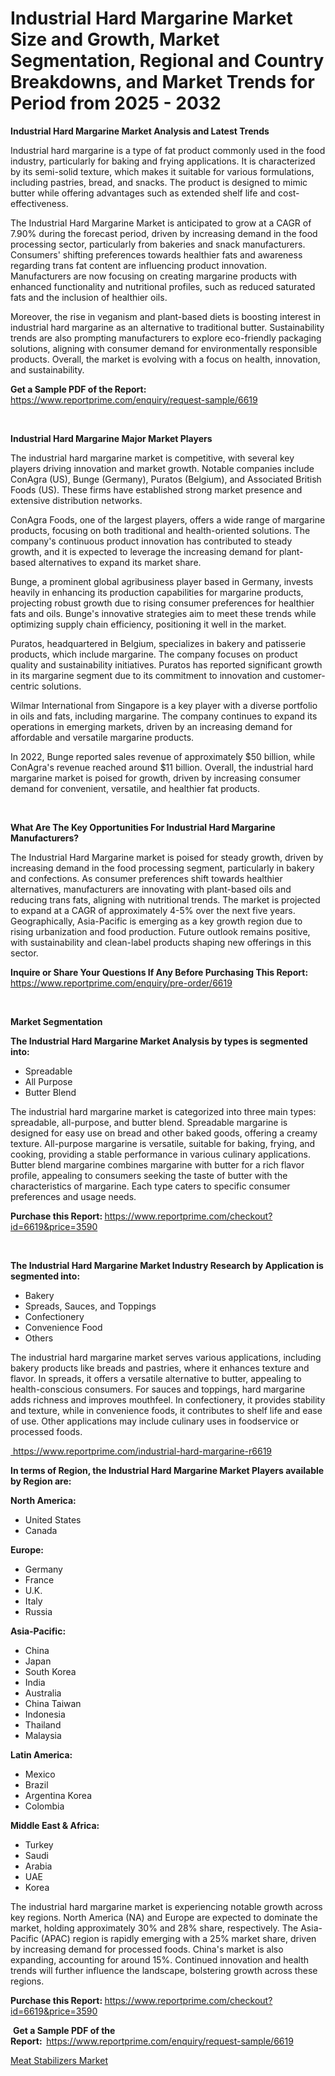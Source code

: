 <p><h1>Industrial Hard Margarine Market Size and Growth, Market Segmentation, Regional and Country Breakdowns, and Market Trends for Period from 2025 -  2032</h1></p><p><strong>Industrial Hard Margarine Market Analysis and Latest Trends</strong></p>
<p><p>Industrial hard margarine is a type of fat product commonly used in the food industry, particularly for baking and frying applications. It is characterized by its semi-solid texture, which makes it suitable for various formulations, including pastries, bread, and snacks. The product is designed to mimic butter while offering advantages such as extended shelf life and cost-effectiveness.</p><p>The Industrial Hard Margarine Market is anticipated to grow at a CAGR of 7.90% during the forecast period, driven by increasing demand in the food processing sector, particularly from bakeries and snack manufacturers. Consumers' shifting preferences towards healthier fats and awareness regarding trans fat content are influencing product innovation. Manufacturers are now focusing on creating margarine products with enhanced functionality and nutritional profiles, such as reduced saturated fats and the inclusion of healthier oils.</p><p>Moreover, the rise in veganism and plant-based diets is boosting interest in industrial hard margarine as an alternative to traditional butter. Sustainability trends are also prompting manufacturers to explore eco-friendly packaging solutions, aligning with consumer demand for environmentally responsible products. Overall, the market is evolving with a focus on health, innovation, and sustainability.</p></p>
<p><strong>Get a Sample PDF of the Report:&nbsp;</strong> <a href="https://www.reportprime.com/enquiry/request-sample/6619?utm_campaign=2239&utm_medium=2&utm_source=Github&utm_content=ia&utm_term=19032025&utm_id=industrial-hard-margarine">https://www.reportprime.com/enquiry/request-sample/6619</a></p>
<p>&nbsp;</p>
<p><strong>Industrial Hard Margarine Major Market Players</strong></p>
<p><p>The industrial hard margarine market is competitive, with several key players driving innovation and market growth. Notable companies include ConAgra (US), Bunge (Germany), Puratos (Belgium), and Associated British Foods (US). These firms have established strong market presence and extensive distribution networks.</p><p>ConAgra Foods, one of the largest players, offers a wide range of margarine products, focusing on both traditional and health-oriented solutions. The company's continuous product innovation has contributed to steady growth, and it is expected to leverage the increasing demand for plant-based alternatives to expand its market share.</p><p>Bunge, a prominent global agribusiness player based in Germany, invests heavily in enhancing its production capabilities for margarine products, projecting robust growth due to rising consumer preferences for healthier fats and oils. Bunge's innovative strategies aim to meet these trends while optimizing supply chain efficiency, positioning it well in the market.</p><p>Puratos, headquartered in Belgium, specializes in bakery and patisserie products, which include margarine. The company focuses on product quality and sustainability initiatives. Puratos has reported significant growth in its margarine segment due to its commitment to innovation and customer-centric solutions.</p><p>Wilmar International from Singapore is a key player with a diverse portfolio in oils and fats, including margarine. The company continues to expand its operations in emerging markets, driven by an increasing demand for affordable and versatile margarine products.</p><p>In 2022, Bunge reported sales revenue of approximately $50 billion, while ConAgra's revenue reached around $11 billion. Overall, the industrial hard margarine market is poised for growth, driven by increasing consumer demand for convenient, versatile, and healthier fat products.</p></p>
<p>&nbsp;</p>
<p><strong>What Are The Key Opportunities For Industrial Hard Margarine Manufacturers?</strong></p>
<p><p>The Industrial Hard Margarine market is poised for steady growth, driven by increasing demand in the food processing segment, particularly in bakery and confections. As consumer preferences shift towards healthier alternatives, manufacturers are innovating with plant-based oils and reducing trans fats, aligning with nutritional trends. The market is projected to expand at a CAGR of approximately 4-5% over the next five years. Geographically, Asia-Pacific is emerging as a key growth region due to rising urbanization and food production. Future outlook remains positive, with sustainability and clean-label products shaping new offerings in this sector.</p></p>
<p><strong>Inquire or Share Your Questions If Any Before Purchasing This Report:</strong> <a href="https://www.reportprime.com/enquiry/pre-order/6619?utm_campaign=2239&utm_medium=2&utm_source=Github&utm_content=ia&utm_term=19032025&utm_id=industrial-hard-margarine">https://www.reportprime.com/enquiry/pre-order/6619</a></p>
<p>&nbsp;</p>
<p><strong>Market Segmentation</strong></p>
<p><strong>The Industrial Hard Margarine Market Analysis by types is segmented into:</strong></p>
<p><ul><li>Spreadable</li><li>All Purpose</li><li>Butter Blend</li></ul></p>
<p><p>The industrial hard margarine market is categorized into three main types: spreadable, all-purpose, and butter blend. Spreadable margarine is designed for easy use on bread and other baked goods, offering a creamy texture. All-purpose margarine is versatile, suitable for baking, frying, and cooking, providing a stable performance in various culinary applications. Butter blend margarine combines margarine with butter for a rich flavor profile, appealing to consumers seeking the taste of butter with the characteristics of margarine. Each type caters to specific consumer preferences and usage needs.</p></p>
<p><strong>Purchase this Report:&nbsp;</strong><a href="https://www.reportprime.com/checkout?id=6619&price=3590&utm_campaign=2239&utm_medium=2&utm_source=Github&utm_content=ia&utm_term=19032025&utm_id=industrial-hard-margarine">https://www.reportprime.com/checkout?id=6619&price=3590</a></p>
<p>&nbsp;</p>
<p><strong>The Industrial Hard Margarine Market Industry Research by Application is segmented into:</strong></p>
<p><ul><li>Bakery</li><li>Spreads, Sauces, and Toppings</li><li>Confectionery</li><li>Convenience Food</li><li>Others</li></ul></p>
<p><p>The industrial hard margarine market serves various applications, including bakery products like breads and pastries, where it enhances texture and flavor. In spreads, it offers a versatile alternative to butter, appealing to health-conscious consumers. For sauces and toppings, hard margarine adds richness and improves mouthfeel. In confectionery, it provides stability and texture, while in convenience foods, it contributes to shelf life and ease of use. Other applications may include culinary uses in foodservice or processed foods.</p></p>
<p><a href="https://www.reportprime.com/industrial-hard-margarine-r6619?utm_campaign=2239&utm_medium=2&utm_source=Github&utm_content=ia&utm_term=19032025&utm_id=industrial-hard-margarine">&nbsp;https://www.reportprime.com/industrial-hard-margarine-r6619</a></p>
<p><strong>In terms of Region, the Industrial Hard Margarine Market Players available by Region are:</strong></p>
<p>
    <p> <strong> North America: </strong>
        <ul>
            <li>United States</li>
            <li>Canada</li>
        </ul>
        </p> 
    <p> <strong> Europe: </strong>
        <ul>
            <li>Germany</li>
            <li>France</li>
            <li>U.K.</li>
            <li>Italy</li>
            <li>Russia</li>
        </ul>
        </p> 
    <p> <strong> Asia-Pacific: </strong>
        <ul>
            <li>China</li>
            <li>Japan</li>
            <li>South Korea</li>
            <li>India</li>
            <li>Australia</li>
            <li>China Taiwan</li>
            <li>Indonesia</li>
            <li>Thailand</li>
            <li>Malaysia</li>
        </ul>
        </p> 
    <p> <strong> Latin America: </strong>
        <ul>
            <li>Mexico</li>
            <li>Brazil</li>
            <li>Argentina Korea</li>
            <li>Colombia</li>
        </ul>
        </p> 
    <p> <strong> Middle East & Africa: </strong>
        <ul>
            <li>Turkey</li>
            <li>Saudi</li>
            <li>Arabia</li>
            <li>UAE</li>
            <li>Korea</li>
        </ul>
    </p>
    </p>
<p><p>The industrial hard margarine market is experiencing notable growth across key regions. North America (NA) and Europe are expected to dominate the market, holding approximately 30% and 28% share, respectively. The Asia-Pacific (APAC) region is rapidly emerging with a 25% market share, driven by increasing demand for processed foods. China's market is also expanding, accounting for around 15%. Continued innovation and health trends will further influence the landscape, bolstering growth across these regions.</p></p>
<p><strong>Purchase this Report: </strong><a href="https://www.reportprime.com/checkout?id=6619&price=3590&utm_campaign=2239&utm_medium=2&utm_source=Github&utm_content=ia&utm_term=19032025&utm_id=industrial-hard-margarine">https://www.reportprime.com/checkout?id=6619&price=3590</a></p>
<p>&nbsp;<strong>Get a Sample PDF of the Report:&nbsp;&nbsp;</strong><a href="https://www.reportprime.com/enquiry/request-sample/6619?utm_campaign=2239&utm_medium=2&utm_source=Github&utm_content=ia&utm_term=19032025&utm_id=industrial-hard-margarine">https://www.reportprime.com/enquiry/request-sample/6619</a></p>
<p><strong></strong></p>
<p><p><a href="https://github.com/eymermanda0p/Market-Research-Report-List-1/blob/main/meat-stabilizers-market.md?utm_campaign=2239&utm_medium=2&utm_source=Github&utm_content=ia&utm_term=19032025&utm_id=industrial-hard-margarine">Meat Stabilizers Market</a></p></p>
